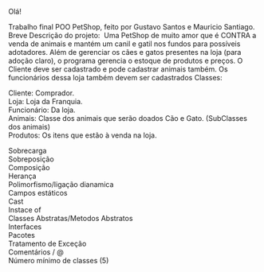 Olá!

Trabalho final POO
PetShop, feito por Gustavo Santos e Mauricio Santiago.
Breve Descrição do projeto: ​ Uma PetShop de muito amor que é CONTRA a
venda de animais e mantém um canil e gatil nos fundos para possíveis adotadores. Além de
gerenciar os cães e gatos presentes na loja (para adoção claro), o programa gerencia o
estoque de produtos e preços. O Cliente deve ser cadastrado e pode cadastrar animais
também. Os funcionários dessa loja também devem ser cadastrados
Classes:

Cliente: Comprador.   
Loja: Loja da Franquia.  
Funcionário: Da loja.  
Animais: Classe dos animais que serão doados
Cão e Gato. (SubClasses dos animais)  
Produtos: Os itens que estão à venda na loja.  

Sobrecarga  
Sobreposição  
Composição  
Herança  
Polimorfismo/ligação dianamica  
Campos estáticos  
Cast  
Instace of  
Classes Abstratas/Metodos Abstratos  
Interfaces  
Pacotes  
Tratamento de Exceção  
Comentários / @  
Número mínimo de classes (5)  